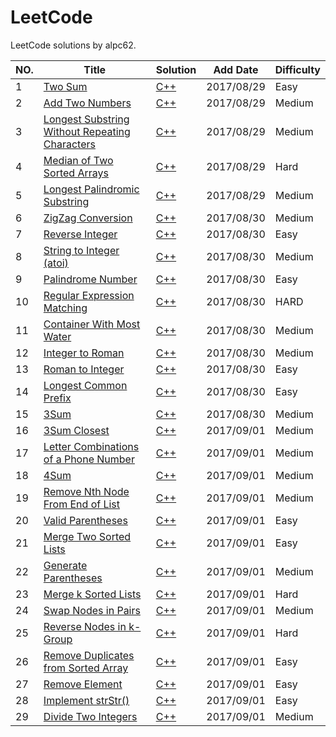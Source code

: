 LeetCode
========

LeetCode solutions by alpc62.

|NO.|Title|Solution|Add Date|Difficulty|
|---|-----|--------|--------|----------|
|1|[Two Sum][1]|[C++](0001.two-sum.cpp)|2017/08/29|Easy|
|2|[Add Two Numbers][2]|[C++](0002.add-two-numbers.cpp)|2017/08/29|Medium|
|3|[Longest Substring Without Repeating Characters][3]|[C++](0003.longest-substring-without-repeating-characters.cpp)|2017/08/29|Medium|
|4|[Median of Two Sorted Arrays][4]|[C++](0004.median-of-two-sorted-arrays.cpp)|2017/08/29|Hard|
|5|[Longest Palindromic Substring][5]|[C++](0005.longest-palindromic-substring.cpp)|2017/08/29|Medium|
|6|[ZigZag Conversion][6]|[C++](0006.zigzag-conversion.cpp)|2017/08/30|Medium|
|7|[Reverse Integer][7]|[C++](0007.reverse-integer.cpp)|2017/08/30|Easy|
|8|[String to Integer (atoi)][8]|[C++](0008.string-to-integer-atoi.cpp)|2017/08/30|Medium|
|9|[Palindrome Number][9]|[C++](0009.palindrome-number.cpp)|2017/08/30|Easy|
|10|[Regular Expression Matching][10]|[C++](0010.regular-expression-matching.cpp)|2017/08/30|HARD|
|11|[Container With Most Water][11]|[C++](0011.container-with-most-water.cpp)|2017/08/30|Medium|
|12|[Integer to Roman][12]|[C++](0012.integer-to-roman.cpp)|2017/08/30|Medium|
|13|[Roman to Integer][13]|[C++](0013.roman-to-integer.cpp)|2017/08/30|Easy|
|14|[Longest Common Prefix][14]|[C++](0014.longest-common-prefix.cpp)|2017/08/30|Easy|
|15|[3Sum][15]|[C++](0015.3sum.cpp)|2017/08/30|Medium|
|16|[3Sum Closest][16]|[C++](0016.3sum-closest.cpp)|2017/09/01|Medium|
|17|[Letter Combinations of a Phone Number][17]|[C++](0017.letter-combinations-of-a-phone-number.cpp)|2017/09/01|Medium|
|18|[4Sum][18]|[C++](0018.4sum.cpp)|2017/09/01|Medium|
|19|[Remove Nth Node From End of List][19]|[C++](0019.remove-nth-node-from-end-of-list.cpp)|2017/09/01|Medium|
|20|[Valid Parentheses][20]|[C++](0020.valid-parentheses.cpp)|2017/09/01|Easy|
|21|[Merge Two Sorted Lists][21]|[C++](0021.merge-two-sorted-lists.cpp)|2017/09/01|Easy|
|22|[Generate Parentheses][22]|[C++](0022.generate-parentheses.cpp)|2017/09/01|Medium|
|23|[Merge k Sorted Lists][23]|[C++](0023.merge-k-sorted-lists.cpp)|2017/09/01|Hard|
|24|[Swap Nodes in Pairs][24]|[C++](0024.swap-nodes-in-pairs.cpp)|2017/09/01|Medium|
|25|[Reverse Nodes in k-Group][25]|[C++](0025.reverse-nodes-in-k-group.cpp)|2017/09/01|Hard|
|26|[Remove Duplicates from Sorted Array][26]|[C++](0026.remove-duplicates-from-sorted-array.cpp)|2017/09/01|Easy|
|27|[Remove Element][27]|[C++](0027.remove-element.cpp)|2017/09/01|Easy|
|28|[Implement strStr()][28]|[C++](0028.implement-strstr.cpp)|2017/09/01|Easy|
|29|[Divide Two Integers][29]|[C++](0029.divide-two-integers.cpp)|2017/09/01|Medium|

[1]:https://leetcode.com/problems/two-sum/
[2]:https://leetcode.com/problems/add-two-numbers/
[3]:https://leetcode.com/problems/longest-substring-without-repeating-characters/
[4]:https://leetcode.com/problems/median-of-two-sorted-arrays/
[5]:https://leetcode.com/problems/longest-palindromic-substring/
[6]:https://leetcode.com/problems/zigzag-conversion/
[7]:https://leetcode.com/problems/reverse-integer/
[8]:https://leetcode.com/problems/string-to-integer-atoi/
[9]:https://leetcode.com/problems/palindrome-number/
[10]:https://leetcode.com/problems/regular-expression-matching/
[11]:https://leetcode.com/problems/container-with-most-water/
[12]:https://leetcode.com/problems/integer-to-roman/
[13]:https://leetcode.com/problems/roman-to-integer/
[14]:https://leetcode.com/problems/longest-common-prefix/
[15]:https://leetcode.com/problems/3sum/
[16]:https://leetcode.com/problems/3sum-closest/
[17]:https://leetcode.com/problems/letter-combinations-of-a-phone-number/
[18]:https://leetcode.com/problems/4sum/
[19]:https://leetcode.com/problems/remove-nth-node-from-end-of-list/
[20]:https://leetcode.com/problems/valid-parentheses/
[21]:https://leetcode.com/problems/merge-two-sorted-lists/
[22]:https://leetcode.com/problems/generate-parentheses/
[23]:https://leetcode.com/problems/merge-k-sorted-lists/
[24]:https://leetcode.com/problems/swap-nodes-in-pairs/
[25]:https://leetcode.com/problems/reverse-nodes-in-k-group/
[26]:https://leetcode.com/problems/remove-duplicates-from-sorted-array/
[27]:https://leetcode.com/problems/remove-element/
[28]:https://leetcode.com/problems/implement-strstr/
[29]:https://leetcode.com/problems/divide-two-integers/
